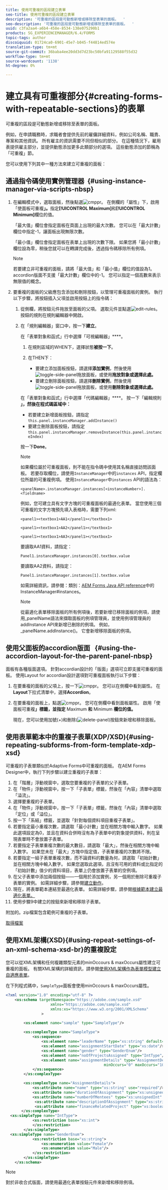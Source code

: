 ```yaml
---
title: 使用可重複的區段建立表單
seo-title: 使用可重複的區段建立表單
description: '可重複的區段是可動態新增或移除至表單的面板。  '
seo-description: '可重複的區段是可動態新增或移除至表單的面板。  '
uuid: c3fa2aa4-a6b4-458e-8534-138e075290b1
products: SG_EXPERIENCEMANAGER/6.4/FORMS
topic-tags: author
discoiquuid: 01724ca0-6901-45e7-b045-f44814ed574e
translation-type: tm+mt
source-git-commit: 36baba4ee20dd3d7d23bc50bfa91129588f55d32
workflow-type: tm+mt
source-wordcount: '1138'
ht-degree: 0%

---
```



# 建立具有可重複部分{#creating-forms-with-repeatable-sections}的表單

可重複的區段是可動態新增或移除至表單的面板。

例如，在申請職務時，求職者會提供先前的雇傭詳細資料，例如公司名稱、職責、專案和其他資訊。 所有雇主的資訊需要不同但相似的部分。 在這種情況下，雇用表提供雇主部分，並提供動態添加更多此類部分的選項。 這些動態添加的節稱為「可重複」節。

您可以使用下列其中一種方法來建立可重複的面板：

## 通過指令碼使用實例管理器  {#using-instance-manager-via-scripts-nbsp}

1. 在編輯模式中，選取面板，然後點選![cmppr](assets/cmppr.png)。 在側欄的「屬性」下，啟用「使面板可重複&#x200B;**」。**&#x200B;指定&#x200B;**[!UICONTROL Maximum]**&#x200B;和&#x200B;**[!UICONTROL Minimum]**&#x200B;欄位的值。

   「最大值」欄位會指定面板在頁面上出現的最大次數。 您可以在「最大計數」欄位中指定-1，讓面板出現無限次數。

   「最小值」欄位會指定面板在表單上出現的次數下限。 如果您將「最小計數」欄位設為零，稍後您就可以在轉譯完成後，透過指令碼移除所有例項。

   >[!NOTE]
   >
   >若要建立非可重複的面板，請將「最大值」和「最小值」欄位的值設為1。 accordion版面不支援「最大計數」欄位中的-1。 您可以指定一個高數來表示無限值的概念。

1. 要重複的面板的父級應包含添加和刪除按鈕，以管理可重複面板的實例。 執行以下步驟，將按鈕插入父項並啟用按鈕上的指令碼：

   1. 從側欄，將按鈕元件拖放至面板的父項。 選取元件並點選![edit-rules](assets/edit-rules.png)。 按鈕的規則在規則編輯器中開啟。
   1. 在「規則編輯器」窗口中，按一下&#x200B;**建立**。

      在「表單對象和函式」行中選擇「可視編輯器」****。

      1. 在規則區域的WHEN下，選擇狀態&#x200B;**被按一下**。
      1. 在THEN下：

         * 要建立添加面板按鈕，請選擇&#x200B;**添加實例**，然後使用![toggle-side-panel](assets/toggle-side-panel.png)拖放面板，或使用&#x200B;**拖放對象或選擇此處。**
         * 要建立刪除面板按鈕，請選擇&#x200B;**刪除實例**，然後使用![toggle-side-panel](assets/toggle-side-panel.png)拖放面板，或使用&#x200B;**刪除對象或選擇此處。**

      在「表單對象和函式」行中選擇「代碼編輯器」****。 按一下「編輯規則&#x200B;**」，然後在程式碼區域中：**

      * 若要建立新增面板按鈕，請指定`this.panel.instanceManager.addInstance()`
      * 要建立刪除面板按鈕，請指定`this.panel.instanceManager.removeInstance(this.panel.instanceIndex)`

      按一下&#x200B;**Done**。

      >[!NOTE]
      >
      >如果欄位屬於可重複面板，則不能在指令碼中使用其名稱直接訪問該面板。 若要存取欄位，請使用`InstanceManager`中的`instances` API，指定欄位所屬的可重複例項。 使用`InstanceManager`中`instances` API的語法為：
      >
      >
      >`<panelName>.instanceManager.instances[<instanceNumber>].<fieldname>`
      >
      >
      >例如，您可建立具有文字方塊的可重複面板的最適化表單。 當您使用三個可重複的文字方塊預先填入表格時，需要下列xml:
      >
      >
      >`<panel1><textbox1>AA1</panel1></textbox1>`
      >
      >
      >`<panel1><textbox1>AA2</panel1></textbox1>`
      >
      >
      >`<panel1><textbox1>AA3</panel1></textbox1>`
      >
      >
      >要讀取AA1資料，請指定：
      >
      >
      >`Panel1.instanceManager.instances[0].textbox.value`
      >
      >
      >要讀取AA2資料，請指定：
      >
      >
      >`Panel1.instanceManager.instances[1].textbox.value`
      >
      >
      >如需詳細資訊，請參閱：類別：[AEM Forms Java API reference](https://adobe.com/go/learn_aemforms_documentation_63)中的InstanceManager#instances。

      >[!NOTE]
      >
      >從最適化表單移除面板的所有例項後，若要新增已移除面板的例項，請使用_panelName語法來擷取面板的例項管理員，並使用例項管理員的addInstance API來新增已刪除的例項。 例如，_panelName.addInstance()。 它會新增移除面板的例項。















## 使用父面板的accordion版面   {#using-the-accordion-layout-for-the-parent-panel-nbsp}

面板有各種版面選項。 針對accordian設計的「版面」選項可立即支援可重複的面板。 使用Layout for accordian設計選項對可重複面板執行以下步驟：

1. 在要重複的面板的父項上，按一下![cmppr](assets/cmppr.png)。 您可以在側欄中看到屬性。 在&#x200B;**Layout**&#x200B;下拉式清單中，選擇&#x200B;**Accordion**。
1. 在要重複的面板上，點選![cmppr](assets/cmppr.png)。 您可在側欄中看到面板屬性。 啟用「使面板可重複&#x200B;**」標籤，並指定** Maximum **和** Minimum **欄位的值。**

   現在，您可以使用加號(+)和刪除(![delete-panel](assets/delete-panel.png))按鈕來新增和移除面板。

## 使用表單範本中的重複子表單(XDP/XSD){#using-repeating-subforms-from-form-template-xdp-xsd}

可重複的子表單類似於Adaptive Forms中可重複的面板。 在AEM Forms Designer中，執行下列步驟以建立重複的子表單：

1. 在「階層」浮動視窗中，選取您要重複的子表單的父子表單。
1. 在「物件」浮動視窗中，按一下「子表單」標籤，然後在「內容」清單中選取「溢流」。
1. 選擇要重複的子表單。
1. 在「物件」浮動視窗中，按一下「子表單」標籤，然後在「內容」清單中選取「定位」或「溢位」。
1. 按一下「系結」標籤，並選取「針對每個資料項目重複子表單」。
1. 若要指定最小重複次數，請選取「最小計數」並在相關方塊中輸入數字。 如果此選項設定為0，並且在資料合併時沒有為子表單中的對象提供資料，則在呈現表單時不會放置子表單。
1. 若要指定子表單重複次數的最大數目，請選取「最大」，然後在相關方塊中輸入數字。 如果您未在「最大」方塊中指定值，子表單重複的次數將不限。
1. 若要指定一組子表單重複次數，而不論資料的數量為何，請選取「初始計數」並在相關方塊中輸入數字。 如果您選取此選項，且沒有可用的資料或比指定的「初始計數」值少的資料項目，表單上仍會放置子表單的空例項。
1. 在父子表單中添加兩個按鈕——一個用於添加實例，另一個用於刪除可重複子表單的實例。 如需詳細步驟，請參閱[建立動作](https://help.adobe.com/en_US/AEMForms/6.1/DesignerHelp/WS107c29ade9134a2c74572b5612a87ca2b56-8000.2.html#WS107c29ade9134a2c-1f74d86012a87d4fe55-8000.2)。
1. 現在，將表單範本連結至最適化表單。 如需詳細步驟，請參閱[根據範本建立最適化表單。](/help/forms/using/creating-adaptive-form.md#create-an-adaptive-form-based-on-a-template)
1. 使用步驟9中建立的按鈕來新增和移除子表單。

附加的。zip檔案包含範例可重複的子表單。

[取得檔案](assets/samplerepeatablesubform.zip)

## 使用XML架構(XSD){#using-repeat-settings-of-an-xml-schema-xsd-br}的重複設定

您可以從XML架構和任何複雜類型元素的minOccours &amp; maxOccurs屬性建立可重複的面板。 有關XML架構的詳細資訊，請參閱[使用XML架構作為表單模型建立自適應表單](/help/forms/using/adaptive-form-xml-schema-form-model.md)。

在下列程式碼中，`SampleType`面板會使用minOccours &amp; maxOccurs屬性。

```xml
<?xml version="1.0" encoding="utf-8" ?> 
    <xs:schema targetNamespace="https://adobe.com/sample.xsd"
                    xmlns="https://adobe.com/sample.xsd"
                    xmlns:xs="https://www.w3.org/2001/XMLSchema"
                >

        <xs:element name="sample" type="SampleType"/>
        
        <xs:complexType name="SampleType">
            <xs:sequence>
                <xs:element name="leaderName" type="xs:string" default="Enter Name"/>
                <xs:element name="assignmentStartDate" type="xs:date"/>
                <xs:element name="gender" type="GenderEnum"/>
                <xs:element name="noOfProjectsAssigned" type="IntType"/>
                <xs:element name="assignmentDetails" type="AssignmentDetails" 
                                            minOccurs="0" maxOccurs="10"/>
            </xs:sequence>
        </xs:complexType>

        <xs:complexType name="AssignmentDetails">
            <xs:attribute name="name" type="xs:string" use="required"/>
            <xs:attribute name="durationOfAssignment" type="xs:unsignedInt" use="required"/>
            <xs:attribute name="numberOfMentees" type="xs:unsignedInt" use="required"/>
             <xs:attribute name="descriptionOfAssignment" type="xs:string" use="required"/>
             <xs:attribute name="financeRelatedProject" type="xs:boolean"/>
       </xs:complexType>
  <xs:simpleType name="IntType">
            <xs:restriction base="xs:int">
            </xs:restriction>
        </xs:simpleType>
  <xs:simpleType name="GenderEnum">
            <xs:restriction base="xs:string">
                <xs:enumeration value="Female"/>
                <xs:enumeration value="Male"/>
            </xs:restriction>
        </xs:simpleType>
    </xs:schema>
```

>[!NOTE]
>
>對於非收合式版面，請使用最適化表單按鈕元件來新增和移除例項。
